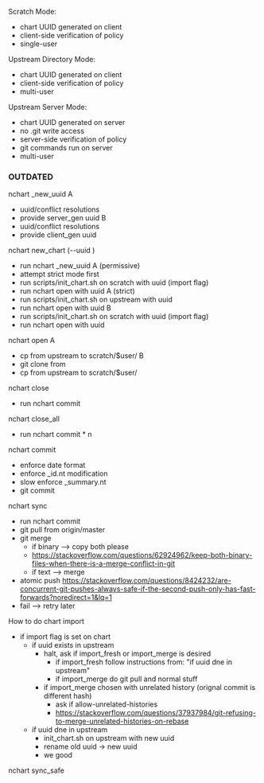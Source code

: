 Scratch Mode:
- chart UUID generated on client
- client-side verification of policy
- single-user

Upstream Directory Mode:
- chart UUID generated on client
- client-side verification of policy
- multi-user

Upstream Server Mode:
- chart UUID generated on server
- no .git write access
- server-side verification of policy
- git commands run on server
- multi-user


### OUTDATED ###
nchart _new_uuid
A
- uuid/conflict resolutions
- provide server_gen uuid
B
- uuid/conflict resolutions
- provide client_gen uuid

nchart new_chart (--uuid <UUID>)
- run nchart _new_uuid
A (permissive)
- attempt strict mode first
- run scripts/init_chart.sh on scratch with uuid (import flag)
- run nchart open with uuid
A (strict)
- run scripts/init_chart.sh on upstream with uuid
- run nchart open with uuid
B
- run scripts/init_chart.sh on scratch with uuid (import flag)
- run nchart open with uuid

nchart open <UUID>
A
- cp from upstream to scratch/$user/
B
- git clone from 
- cp from upstream to scratch/$user/

nchart close <UUID>
- run nchart commit


nchart close_all
- run nchart commit * n

nchart commit
- enforce date format
- enforce _id.nt modification
- slow enforce _summary.nt
- git commit

nchart sync
- run nchart commit
- git pull from origin/master
- git merge
  - if binary --> copy both please
  - https://stackoverflow.com/questions/62924962/keep-both-binary-files-when-there-is-a-merge-conflict-in-git
  - if text --> merge
- atomic push
https://stackoverflow.com/questions/8424232/are-concurrent-git-pushes-always-safe-if-the-second-push-only-has-fast-forwards?noredirect=1&lq=1
- fail --> retry later

How to do chart import
- if import flag is set on chart 
  - if uuid exists in upstream
    - halt, ask if import_fresh or import_merge is desired
      - if import_fresh follow instructions from: "if uuid dne in upstream"
      - if import_merge do git pull and normal stuff
    - if import_merge chosen with unrelated history (orignal commit is different hash)
      - ask if allow-unrelated-histories
      - https://stackoverflow.com/questions/37937984/git-refusing-to-merge-unrelated-histories-on-rebase
  - if uuid dne in upstream
    - init_chart.sh on upstream with new uuid
    - rename old uuid -> new uuid
    - we good

nchart sync_safe




